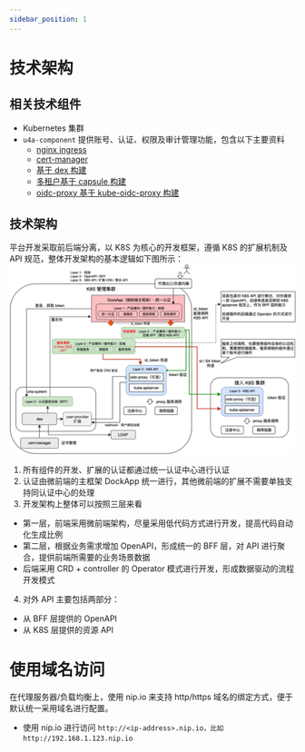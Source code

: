 ```yaml
---
sidebar_position: 1
---
```

# 技术架构

## 相关技术组件
- Kubernetes 集群
- `u4a-component` 提供账号、认证、权限及审计管理功能，包含以下主要资料
    - [nginx ingress](https://docs.nginx.com/nginx-ingress-controller/)
    - [cert-manager](https://cert-manager.io/)
    - [基于 dex 构建](https://github.com/dexidp/dex)
    - [多租户基于 capsule 构建](https://github.com/clastix/capsule)
    - [oidc-proxy 基于 kube-oidc-proxy 构建](https://github.com/jetstack/kube-oidc-proxy)

## 技术架构
平台开发采取前后端分离，以 K8S 为核心的开发框架，遵循 K8S 的扩展机制及 API 规范，整体开发架构的基本逻辑如下图所示：
![图 2](images/6b8d0cb645caee89c8df55940f5c5b3379940f8714667f8fb2dc780f3442b8f0.png)  

1. 所有组件的开发、扩展的认证都通过统一认证中心进行认证
2. 认证由微前端的主框架 DockApp 统一进行，其他微前端的扩展不需要单独支持同认证中心的处理
3. 开发架构上整体可以按照三层来看
- 第一层，前端采用微前端架构，尽量采用低代码方式进行开发，提高代码自动化生成比例
- 第二层，根据业务需求增加 OpenAPI，形成统一的 BFF 层，对 API 进行聚合，提供前端所需要的业务场景数据
- 后端采用 CRD + controller 的 Operator 模式进行开发，形成数据驱动的流程开发模式
4. 对外 API 主要包括两部分：
- 从 BFF 层提供的 OpenAPI
- 从 K8S 层提供的资源 API

# 使用域名访问
在代理服务器/负载均衡上，使用 nip.io 来支持 http/https 域名的绑定方式，便于默认统一采用域名进行配置。
* 使用 nip.io 进行访问 ```http://<ip-address>.nip.io，比如 http://192.168.1.123.nip.io```
